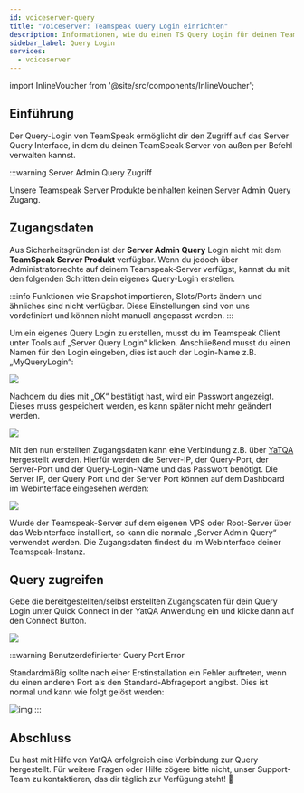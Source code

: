 ```yaml
---
id: voiceserver-query
title: "Voiceserver: Teamspeak Query Login einrichten"
description: Informationen, wie du einen TS Query Login für deinen Teamspeak Server von ZAP-Hosting einrichten kannst - ZAP-Hosting.com Dokumentation
sidebar_label: Query Login
services:
  - voiceserver
---
```


import InlineVoucher from '@site/src/components/InlineVoucher';



## Einführung

Der Query-Login von TeamSpeak ermöglicht dir den Zugriff auf das Server Query Interface, in dem du deinen TeamSpeak Server von außen per Befehl verwalten kannst.



:::warning Server Admin Query Zugriff

Unsere Teamspeak Server Produkte beinhalten keinen Server Admin Query Zugang.

<InlineVoucher />



## Zugangsdaten



<Tabs>
<TabItem value="Webinterface" label="TeamSpeak Server Produkt" default>

Aus Sicherheitsgründen ist der **Server Admin Query** Login nicht mit dem **TeamSpeak Server Produkt** verfügbar. Wenn du jedoch über Administratorrechte auf deinem Teamspeak-Server verfügst, kannst du mit den folgenden Schritten dein eigenes Query-Login erstellen.

:::info
Funktionen wie Snapshot importieren, Slots/Ports ändern und ähnliches sind nicht verfügbar. Diese Einstellungen sind von uns vordefiniert und können nicht manuell angepasst werden. 
:::

Um ein eigenes Query Login zu erstellen, musst du im Teamspeak Client unter Tools auf „Server Query Login“ klicken.
Anschließend musst du einen Namen für den Login eingeben, dies ist auch der Login-Name z.B. „MyQueryLogin“:

![](https://screensaver01.zap-hosting.com/index.php/s/gMeQtSTkrtRzbk7/preview)

Nachdem du dies mit „OK“ bestätigt hast, wird ein Passwort angezeigt. 
Dieses muss gespeichert werden, es kann später nicht mehr geändert werden. 

![](https://screensaver01.zap-hosting.com/index.php/s/c7W3mzRMJ4EP23E/preview)



Mit den nun erstellten Zugangsdaten kann eine Verbindung z.B. über [YaTQA](https://yat.qa) hergestellt werden. 
Hierfür werden die Server-IP, der Query-Port, der Server-Port und der Query-Login-Name und das Passwort benötigt. 
Die Server IP, der Query Port und der Server Port können auf dem Dashboard im Webinterface eingesehen werden: 

![](https://screensaver01.zap-hosting.com/index.php/s/RGsk8wfBkoCPzA4/preview)

</TabItem>
<TabItem value="self_hosted" label="Self hosted (vRootserver/Dedicated Server)">

Wurde der Teamspeak-Server auf dem eigenen VPS oder Root-Server über das Webinterface installiert, so kann die normale „Server Admin Query“ verwendet werden. 
Die Zugangsdaten findest du im Webinterface deiner Teamspeak-Instanz. 

</TabItem>
</Tabs>



## Query zugreifen

Gebe die bereitgestellten/selbst erstellten Zugangsdaten für dein Query Login unter Quick Connect in der YatQA Anwendung ein und klicke dann auf den Connect Button.

![](https://screensaver01.zap-hosting.com/index.php/s/ZaBNRaQxfSjHKwT/download)



:::warning Benutzerdefinierter Query Port Error

Standardmäßig sollte nach einer Erstinstallation ein Fehler auftreten, wenn du einen anderen Port als den Standard-Abfrageport angibst. Dies ist normal und kann wie folgt gelöst werden:

![img](https://screensaver01.zap-hosting.com/index.php/s/3mofjG5RKPM9yBW/download)
:::


## Abschluss
Du hast mit Hilfe von YatQA erfolgreich eine Verbindung zur Query hergestellt. Für weitere Fragen oder Hilfe zögere bitte nicht, unser Support-Team zu kontaktieren, das dir täglich zur Verfügung steht! 🙂